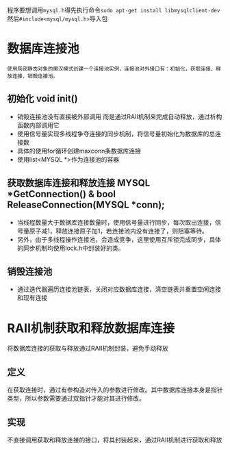 程序要想调用`mysql.h`得先执行命令`sudo apt-get install libmysqlclient-dev`
然后`#include<mysql/mysql.h>`导入包

# 数据库连接池
    使用局部静态对象的懒汉模式创建一个连接池实例，连接池对外接口有：初始化，获取连接、释放连接，销毁连接池。

## 初始化 void init()
- 销毁连接池没有直接被外部调用 而是通过RAII机制来完成自动释放，通过析构函数内部调用它
- 使用信号量实现多线程争夺连接的同步机制，将信号量初始化为数据库的总连接数
- 具体的使用for循环创建maxconn条数据库连接
- 使用list<MYSQL *>作为连接池的容器

## 获取数据库连接和释放连接 MYSQL *GetConnection() & bool ReleaseConnection(MYSQL *conn);
- 当线程数量大于数据库连接数量时，使用信号量进行同步，每次取出连接，信号量原子减1，释放连接原子加1，若连接池内没有连接了，则阻塞等待。
- 另外，由于多线程操作连接池，会造成竞争，这里使用互斥锁完成同步，具体的同步机制均使用lock.h中封装好的类。

## 销毁连接池
- 通过迭代器遍历连接池链表，关闭对应数据库连接，清空链表并重置空闲连接和现有连接

# RAII机制获取和释放数据库连接
将数据库连接的获取与释放通过RAII机制封装，避免手动释放

## 定义
在获取连接时，通过有参构造对传入的参数进行修改。其中数据库连接本身是指针类型，所以参数需要通过双指针才能对其进行修改。

## 实现
不直接调用获取和释放连接的接口，将其封装起来，通过RAII机制进行获取和释放